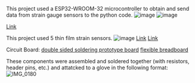 This project used a ESP32-WROOM-32 microcontroller to obtain and send data from strain gauge sensors to the python code.
![image](https://github.com/user-attachments/assets/78232857-6a20-4d81-8848-1d14490d9743) ![image](https://github.com/user-attachments/assets/6eec746a-ce1a-42d6-a41e-af8779cae055)



[Link
](https://www.googleadservices.com/pagead/aclk?sa=L&ai=DChcSEwjfjcyopemIAxW9ckcBHavMHz0YABAjGgJxdQ&co=1&ase=2&gclid=EAIaIQobChMI343MqKXpiAMVvXJHAR2rzB89EAQYBCABEgLT8PD_BwE&ohost=www.google.com&cid=CAASJuRoIKVAXgfZgO8N1HDmXI3OiryS8EK04QhNgYhs2G6EufIYzmO2&sig=AOD64_0Z9cOd7EVB5cNEbIp3kyl2I6yIZw&ctype=5&q=&nis=4&ved=2ahUKEwitn8aopemIAxWrE1kFHclONgkQ9aACKAB6BAgGEC0&adurl=)

This project used 5 thin film strain sensors. ![image](https://github.com/user-attachments/assets/f7695be6-b19e-4f49-914c-43c9afda0275)
[Link](https://www.digikey.com/en/products/detail/dfrobot/SEN0293/10136549?utm_adgroup=&utm_source=google&utm_medium=cpc&utm_campaign=PMax%20Shopping_Product_High%20ROAS%20Categories&utm_term=&utm_content=&utm_id=go_cmp-20222717502_adg-_ad-__dev-c_ext-_prd-10136549_sig-EAIaIQobChMIkvKT2aHpiAMVCkn_AR3KRACqEAQYASABEgKuMvD_BwE&gad_source=1&gclid=EAIaIQobChMIkvKT2aHpiAMVCkn_AR3KRACqEAQYASABEgKuMvD_BwE) [Link](https://www.adafruit.com/product/182)

Circuit Board: [double sided soldering prototype board](https://www.amazon.com/ELEGOO-Prototype-Soldering-Compatible-Arduino/dp/B072Z7Y19F?source=ps-sl-shoppingads-lpcontext&ref_=fplfs&psc=1&smid=A2WWHQ25ENKVJ1) [flexible breadboard](https://www.adafruit.com/product/1518?gad_source=4&gclid=EAIaIQobChMI763xiqqCiQMVhFNHAR37DzslEAQYAiABEgKsP_D_BwE)

These components were assembled and soldered together (with resistors, header pins, etc.) and attatcked to a glove in the following format:
![IMG_0180](https://github.com/user-attachments/assets/3e2d4a20-e358-4c6f-9b9b-a9edc6fe9fb4)
